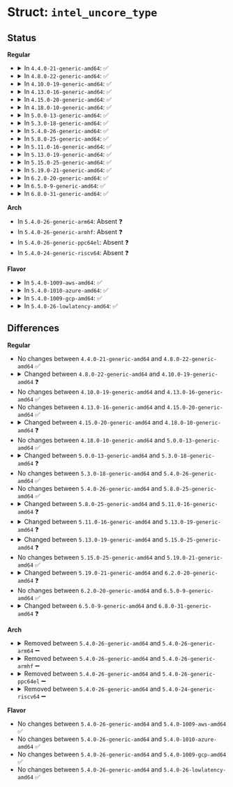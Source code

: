 # Struct: <code>intel_uncore_type</code>

## Status
<b>Regular</b>
<ul>
<li>
<details>
<summary>In <code>4.4.0-21-generic-amd64</code>: ✅</summary>

```c
struct intel_uncore_type {
    const char * name;
    int num_counters;
    int num_boxes;
    int perf_ctr_bits;
    int fixed_ctr_bits;
    unsigned int perf_ctr;
    unsigned int event_ctl;
    unsigned int event_mask;
    unsigned int fixed_ctr;
    unsigned int fixed_ctl;
    unsigned int box_ctl;
    unsigned int msr_offset;
    unsigned int num_shared_regs;
    unsigned int single_fixed;
    unsigned int pair_ctr_ctl;
    unsigned int * msr_offsets;
    struct event_constraint unconstrainted;
    struct event_constraint * constraints;
    struct intel_uncore_pmu * pmus;
    struct intel_uncore_ops * ops;
    struct uncore_event_desc * event_descs;
    const struct attribute_group *[4] attr_groups;
    struct pmu * pmu;
}
```
</details>
</li>
<li>
<details>
<summary>In <code>4.8.0-22-generic-amd64</code>: ✅</summary>

```c
struct intel_uncore_type {
    const char * name;
    int num_counters;
    int num_boxes;
    int perf_ctr_bits;
    int fixed_ctr_bits;
    unsigned int perf_ctr;
    unsigned int event_ctl;
    unsigned int event_mask;
    unsigned int fixed_ctr;
    unsigned int fixed_ctl;
    unsigned int box_ctl;
    unsigned int msr_offset;
    unsigned int num_shared_regs;
    unsigned int single_fixed;
    unsigned int pair_ctr_ctl;
    unsigned int * msr_offsets;
    struct event_constraint unconstrainted;
    struct event_constraint * constraints;
    struct intel_uncore_pmu * pmus;
    struct intel_uncore_ops * ops;
    struct uncore_event_desc * event_descs;
    const struct attribute_group *[4] attr_groups;
    struct pmu * pmu;
}
```
</details>
</li>
<li>
<details>
<summary>In <code>4.10.0-19-generic-amd64</code>: ✅</summary>

```c
struct intel_uncore_type {
    const char * name;
    int num_counters;
    int num_boxes;
    int perf_ctr_bits;
    int fixed_ctr_bits;
    unsigned int perf_ctr;
    unsigned int event_ctl;
    unsigned int event_mask;
    unsigned int event_mask_ext;
    unsigned int fixed_ctr;
    unsigned int fixed_ctl;
    unsigned int box_ctl;
    unsigned int msr_offset;
    unsigned int num_shared_regs;
    unsigned int single_fixed;
    unsigned int pair_ctr_ctl;
    unsigned int * msr_offsets;
    struct event_constraint unconstrainted;
    struct event_constraint * constraints;
    struct intel_uncore_pmu * pmus;
    struct intel_uncore_ops * ops;
    struct uncore_event_desc * event_descs;
    const struct attribute_group *[4] attr_groups;
    struct pmu * pmu;
}
```
</details>
</li>
<li>
<details>
<summary>In <code>4.13.0-16-generic-amd64</code>: ✅</summary>

```c
struct intel_uncore_type {
    const char * name;
    int num_counters;
    int num_boxes;
    int perf_ctr_bits;
    int fixed_ctr_bits;
    unsigned int perf_ctr;
    unsigned int event_ctl;
    unsigned int event_mask;
    unsigned int event_mask_ext;
    unsigned int fixed_ctr;
    unsigned int fixed_ctl;
    unsigned int box_ctl;
    unsigned int msr_offset;
    unsigned int num_shared_regs;
    unsigned int single_fixed;
    unsigned int pair_ctr_ctl;
    unsigned int * msr_offsets;
    struct event_constraint unconstrainted;
    struct event_constraint * constraints;
    struct intel_uncore_pmu * pmus;
    struct intel_uncore_ops * ops;
    struct uncore_event_desc * event_descs;
    const struct attribute_group *[4] attr_groups;
    struct pmu * pmu;
}
```
</details>
</li>
<li>
<details>
<summary>In <code>4.15.0-20-generic-amd64</code>: ✅</summary>

```c
struct intel_uncore_type {
    const char * name;
    int num_counters;
    int num_boxes;
    int perf_ctr_bits;
    int fixed_ctr_bits;
    unsigned int perf_ctr;
    unsigned int event_ctl;
    unsigned int event_mask;
    unsigned int event_mask_ext;
    unsigned int fixed_ctr;
    unsigned int fixed_ctl;
    unsigned int box_ctl;
    unsigned int msr_offset;
    unsigned int num_shared_regs;
    unsigned int single_fixed;
    unsigned int pair_ctr_ctl;
    unsigned int * msr_offsets;
    struct event_constraint unconstrainted;
    struct event_constraint * constraints;
    struct intel_uncore_pmu * pmus;
    struct intel_uncore_ops * ops;
    struct uncore_event_desc * event_descs;
    const struct attribute_group *[4] attr_groups;
    struct pmu * pmu;
}
```
</details>
</li>
<li>
<details>
<summary>In <code>4.18.0-10-generic-amd64</code>: ✅</summary>

```c
struct intel_uncore_type {
    const char * name;
    int num_counters;
    int num_boxes;
    int perf_ctr_bits;
    int fixed_ctr_bits;
    int num_freerunning_types;
    unsigned int perf_ctr;
    unsigned int event_ctl;
    unsigned int event_mask;
    unsigned int event_mask_ext;
    unsigned int fixed_ctr;
    unsigned int fixed_ctl;
    unsigned int box_ctl;
    unsigned int msr_offset;
    unsigned int num_shared_regs;
    unsigned int single_fixed;
    unsigned int pair_ctr_ctl;
    unsigned int * msr_offsets;
    struct event_constraint unconstrainted;
    struct event_constraint * constraints;
    struct intel_uncore_pmu * pmus;
    struct intel_uncore_ops * ops;
    struct uncore_event_desc * event_descs;
    struct freerunning_counters * freerunning;
    const struct attribute_group *[4] attr_groups;
    struct pmu * pmu;
}
```
</details>
</li>
<li>
<details>
<summary>In <code>5.0.0-13-generic-amd64</code>: ✅</summary>

```c
struct intel_uncore_type {
    const char * name;
    int num_counters;
    int num_boxes;
    int perf_ctr_bits;
    int fixed_ctr_bits;
    int num_freerunning_types;
    unsigned int perf_ctr;
    unsigned int event_ctl;
    unsigned int event_mask;
    unsigned int event_mask_ext;
    unsigned int fixed_ctr;
    unsigned int fixed_ctl;
    unsigned int box_ctl;
    unsigned int msr_offset;
    unsigned int num_shared_regs;
    unsigned int single_fixed;
    unsigned int pair_ctr_ctl;
    unsigned int * msr_offsets;
    struct event_constraint unconstrainted;
    struct event_constraint * constraints;
    struct intel_uncore_pmu * pmus;
    struct intel_uncore_ops * ops;
    struct uncore_event_desc * event_descs;
    struct freerunning_counters * freerunning;
    const struct attribute_group *[4] attr_groups;
    struct pmu * pmu;
}
```
</details>
</li>
<li>
<details>
<summary>In <code>5.3.0-18-generic-amd64</code>: ✅</summary>

```c
struct intel_uncore_type {
    const char * name;
    int num_counters;
    int num_boxes;
    int perf_ctr_bits;
    int fixed_ctr_bits;
    int num_freerunning_types;
    unsigned int perf_ctr;
    unsigned int event_ctl;
    unsigned int event_mask;
    unsigned int event_mask_ext;
    unsigned int fixed_ctr;
    unsigned int fixed_ctl;
    unsigned int box_ctl;
    unsigned int msr_offset;
    unsigned int mmio_offset;
    unsigned int num_shared_regs;
    unsigned int single_fixed;
    unsigned int pair_ctr_ctl;
    unsigned int * msr_offsets;
    struct event_constraint unconstrainted;
    struct event_constraint * constraints;
    struct intel_uncore_pmu * pmus;
    struct intel_uncore_ops * ops;
    struct uncore_event_desc * event_descs;
    struct freerunning_counters * freerunning;
    const struct attribute_group *[4] attr_groups;
    struct pmu * pmu;
}
```
</details>
</li>
<li>
<details>
<summary>In <code>5.4.0-26-generic-amd64</code>: ✅</summary>

```c
struct intel_uncore_type {
    const char * name;
    int num_counters;
    int num_boxes;
    int perf_ctr_bits;
    int fixed_ctr_bits;
    int num_freerunning_types;
    unsigned int perf_ctr;
    unsigned int event_ctl;
    unsigned int event_mask;
    unsigned int event_mask_ext;
    unsigned int fixed_ctr;
    unsigned int fixed_ctl;
    unsigned int box_ctl;
    unsigned int msr_offset;
    unsigned int mmio_offset;
    unsigned int num_shared_regs;
    unsigned int single_fixed;
    unsigned int pair_ctr_ctl;
    unsigned int * msr_offsets;
    struct event_constraint unconstrainted;
    struct event_constraint * constraints;
    struct intel_uncore_pmu * pmus;
    struct intel_uncore_ops * ops;
    struct uncore_event_desc * event_descs;
    struct freerunning_counters * freerunning;
    const struct attribute_group *[4] attr_groups;
    struct pmu * pmu;
}
```
</details>
</li>
<li>
<details>
<summary>In <code>5.8.0-25-generic-amd64</code>: ✅</summary>

```c
struct intel_uncore_type {
    const char * name;
    int num_counters;
    int num_boxes;
    int perf_ctr_bits;
    int fixed_ctr_bits;
    int num_freerunning_types;
    unsigned int perf_ctr;
    unsigned int event_ctl;
    unsigned int event_mask;
    unsigned int event_mask_ext;
    unsigned int fixed_ctr;
    unsigned int fixed_ctl;
    unsigned int box_ctl;
    unsigned int msr_offset;
    unsigned int mmio_offset;
    unsigned int num_shared_regs;
    unsigned int single_fixed;
    unsigned int pair_ctr_ctl;
    unsigned int * msr_offsets;
    struct event_constraint unconstrainted;
    struct event_constraint * constraints;
    struct intel_uncore_pmu * pmus;
    struct intel_uncore_ops * ops;
    struct uncore_event_desc * event_descs;
    struct freerunning_counters * freerunning;
    const struct attribute_group *[4] attr_groups;
    struct pmu * pmu;
}
```
</details>
</li>
<li>
<details>
<summary>In <code>5.11.0-16-generic-amd64</code>: ✅</summary>

```c
struct intel_uncore_type {
    const char * name;
    int num_counters;
    int num_boxes;
    int perf_ctr_bits;
    int fixed_ctr_bits;
    int num_freerunning_types;
    unsigned int perf_ctr;
    unsigned int event_ctl;
    unsigned int event_mask;
    unsigned int event_mask_ext;
    unsigned int fixed_ctr;
    unsigned int fixed_ctl;
    unsigned int box_ctl;
    unsigned int msr_offset;
    unsigned int mmio_offset;
    unsigned int mmio_map_size;
    unsigned int num_shared_regs;
    unsigned int single_fixed;
    unsigned int pair_ctr_ctl;
    unsigned int * msr_offsets;
    struct event_constraint unconstrainted;
    struct event_constraint * constraints;
    struct intel_uncore_pmu * pmus;
    struct intel_uncore_ops * ops;
    struct uncore_event_desc * event_descs;
    struct freerunning_counters * freerunning;
    const struct attribute_group *[4] attr_groups;
    const struct attribute_group * * attr_update;
    struct pmu * pmu;
    u64 * topology;
    int (*)(struct intel_uncore_type *) set_mapping;
    void (*)(struct intel_uncore_type *) cleanup_mapping;
}
```
</details>
</li>
<li>
<details>
<summary>In <code>5.13.0-19-generic-amd64</code>: ✅</summary>

```c
struct intel_uncore_type {
    const char * name;
    int num_counters;
    int num_boxes;
    int perf_ctr_bits;
    int fixed_ctr_bits;
    int num_freerunning_types;
    int type_id;
    unsigned int perf_ctr;
    unsigned int event_ctl;
    unsigned int event_mask;
    unsigned int event_mask_ext;
    unsigned int fixed_ctr;
    unsigned int fixed_ctl;
    unsigned int box_ctl;
    u64 * box_ctls;
    unsigned int msr_offset;
    unsigned int mmio_offset;
    unsigned int mmio_map_size;
    unsigned int num_shared_regs;
    unsigned int single_fixed;
    unsigned int pair_ctr_ctl;
    unsigned int * msr_offsets;
    unsigned int * pci_offsets;
    unsigned int * mmio_offsets;
    unsigned int * box_ids;
    struct event_constraint unconstrainted;
    struct event_constraint * constraints;
    struct intel_uncore_pmu * pmus;
    struct intel_uncore_ops * ops;
    struct uncore_event_desc * event_descs;
    struct freerunning_counters * freerunning;
    const struct attribute_group *[4] attr_groups;
    const struct attribute_group * * attr_update;
    struct pmu * pmu;
    struct intel_uncore_topology * topology;
    int (*)(struct intel_uncore_type *) set_mapping;
    void (*)(struct intel_uncore_type *) cleanup_mapping;
}
```
</details>
</li>
<li>
<details>
<summary>In <code>5.15.0-25-generic-amd64</code>: ✅</summary>

```c
struct intel_uncore_type {
    const char * name;
    int num_counters;
    int num_boxes;
    int perf_ctr_bits;
    int fixed_ctr_bits;
    int num_freerunning_types;
    int type_id;
    unsigned int perf_ctr;
    unsigned int event_ctl;
    unsigned int event_mask;
    unsigned int event_mask_ext;
    unsigned int fixed_ctr;
    unsigned int fixed_ctl;
    unsigned int box_ctl;
    u64 * box_ctls;
    unsigned int msr_offset;
    unsigned int mmio_offset;
    unsigned int mmio_map_size;
    unsigned int num_shared_regs;
    unsigned int single_fixed;
    unsigned int pair_ctr_ctl;
    unsigned int * msr_offsets;
    unsigned int * pci_offsets;
    unsigned int * mmio_offsets;
    unsigned int * box_ids;
    struct event_constraint unconstrainted;
    struct event_constraint * constraints;
    struct intel_uncore_pmu * pmus;
    struct intel_uncore_ops * ops;
    struct uncore_event_desc * event_descs;
    struct freerunning_counters * freerunning;
    const struct attribute_group *[4] attr_groups;
    const struct attribute_group * * attr_update;
    struct pmu * pmu;
    struct intel_uncore_topology * topology;
    int (*)(struct intel_uncore_type *) get_topology;
    int (*)(struct intel_uncore_type *) set_mapping;
    void (*)(struct intel_uncore_type *) cleanup_mapping;
}
```
</details>
</li>
<li>
<details>
<summary>In <code>5.19.0-21-generic-amd64</code>: ✅</summary>

```c
struct intel_uncore_type {
    const char * name;
    int num_counters;
    int num_boxes;
    int perf_ctr_bits;
    int fixed_ctr_bits;
    int num_freerunning_types;
    int type_id;
    unsigned int perf_ctr;
    unsigned int event_ctl;
    unsigned int event_mask;
    unsigned int event_mask_ext;
    unsigned int fixed_ctr;
    unsigned int fixed_ctl;
    unsigned int box_ctl;
    u64 * box_ctls;
    unsigned int msr_offset;
    unsigned int mmio_offset;
    unsigned int mmio_map_size;
    unsigned int num_shared_regs;
    unsigned int single_fixed;
    unsigned int pair_ctr_ctl;
    unsigned int * msr_offsets;
    unsigned int * pci_offsets;
    unsigned int * mmio_offsets;
    unsigned int * box_ids;
    struct event_constraint unconstrainted;
    struct event_constraint * constraints;
    struct intel_uncore_pmu * pmus;
    struct intel_uncore_ops * ops;
    struct uncore_event_desc * event_descs;
    struct freerunning_counters * freerunning;
    const struct attribute_group *[4] attr_groups;
    const struct attribute_group * * attr_update;
    struct pmu * pmu;
    struct intel_uncore_topology * topology;
    int (*)(struct intel_uncore_type *) get_topology;
    int (*)(struct intel_uncore_type *) set_mapping;
    void (*)(struct intel_uncore_type *) cleanup_mapping;
}
```
</details>
</li>
<li>
<details>
<summary>In <code>6.2.0-20-generic-amd64</code>: ✅</summary>

```c
struct intel_uncore_type {
    const char * name;
    int num_counters;
    int num_boxes;
    int perf_ctr_bits;
    int fixed_ctr_bits;
    int num_freerunning_types;
    int type_id;
    unsigned int perf_ctr;
    unsigned int event_ctl;
    unsigned int event_mask;
    unsigned int event_mask_ext;
    unsigned int fixed_ctr;
    unsigned int fixed_ctl;
    unsigned int box_ctl;
    u64 * box_ctls;
    unsigned int msr_offset;
    unsigned int mmio_offset;
    unsigned int mmio_map_size;
    unsigned int num_shared_regs;
    unsigned int single_fixed;
    unsigned int pair_ctr_ctl;
    unsigned int * msr_offsets;
    unsigned int * pci_offsets;
    unsigned int * mmio_offsets;
    unsigned int * box_ids;
    struct event_constraint unconstrainted;
    struct event_constraint * constraints;
    struct intel_uncore_pmu * pmus;
    struct intel_uncore_ops * ops;
    struct uncore_event_desc * event_descs;
    struct freerunning_counters * freerunning;
    const struct attribute_group *[4] attr_groups;
    const struct attribute_group * * attr_update;
    struct pmu * pmu;
    struct intel_uncore_topology * * topology;
    int (*)(struct intel_uncore_type *) get_topology;
    void (*)(struct intel_uncore_type *) set_mapping;
    void (*)(struct intel_uncore_type *) cleanup_mapping;
}
```
</details>
</li>
<li>
<details>
<summary>In <code>6.5.0-9-generic-amd64</code>: ✅</summary>

```c
struct intel_uncore_type {
    const char * name;
    int num_counters;
    int num_boxes;
    int perf_ctr_bits;
    int fixed_ctr_bits;
    int num_freerunning_types;
    int type_id;
    unsigned int perf_ctr;
    unsigned int event_ctl;
    unsigned int event_mask;
    unsigned int event_mask_ext;
    unsigned int fixed_ctr;
    unsigned int fixed_ctl;
    unsigned int box_ctl;
    u64 * box_ctls;
    unsigned int msr_offset;
    unsigned int mmio_offset;
    unsigned int mmio_map_size;
    unsigned int num_shared_regs;
    unsigned int single_fixed;
    unsigned int pair_ctr_ctl;
    unsigned int * msr_offsets;
    unsigned int * pci_offsets;
    unsigned int * mmio_offsets;
    unsigned int * box_ids;
    struct event_constraint unconstrainted;
    struct event_constraint * constraints;
    struct intel_uncore_pmu * pmus;
    struct intel_uncore_ops * ops;
    struct uncore_event_desc * event_descs;
    struct freerunning_counters * freerunning;
    const struct attribute_group *[4] attr_groups;
    const struct attribute_group * * attr_update;
    struct pmu * pmu;
    struct intel_uncore_topology * * topology;
    int (*)(struct intel_uncore_type *) get_topology;
    void (*)(struct intel_uncore_type *) set_mapping;
    void (*)(struct intel_uncore_type *) cleanup_mapping;
}
```
</details>
</li>
<li>
<details>
<summary>In <code>6.8.0-31-generic-amd64</code>: ✅</summary>

```c
struct intel_uncore_type {
    const char * name;
    int num_counters;
    int num_boxes;
    int perf_ctr_bits;
    int fixed_ctr_bits;
    int num_freerunning_types;
    int type_id;
    unsigned int perf_ctr;
    unsigned int event_ctl;
    unsigned int event_mask;
    unsigned int event_mask_ext;
    unsigned int fixed_ctr;
    unsigned int fixed_ctl;
    unsigned int box_ctl;
    u64 * box_ctls;
    unsigned int msr_offset;
    unsigned int mmio_offset;
    unsigned int mmio_map_size;
    unsigned int num_shared_regs;
    unsigned int single_fixed;
    unsigned int pair_ctr_ctl;
    u64 * msr_offsets;
    u64 * pci_offsets;
    u64 * mmio_offsets;
    unsigned int * box_ids;
    struct event_constraint unconstrainted;
    struct event_constraint * constraints;
    struct intel_uncore_pmu * pmus;
    struct intel_uncore_ops * ops;
    struct uncore_event_desc * event_descs;
    struct freerunning_counters * freerunning;
    const struct attribute_group *[4] attr_groups;
    const struct attribute_group * * attr_update;
    struct pmu * pmu;
    struct intel_uncore_topology * * topology;
    int (*)(struct intel_uncore_type *) get_topology;
    void (*)(struct intel_uncore_type *) set_mapping;
    void (*)(struct intel_uncore_type *) cleanup_mapping;
}
```
</details>
</li>
</ul>
<b>Arch</b>
<ul>
<li>
In <code>5.4.0-26-generic-arm64</code>: Absent ❓
</li>
<li>
In <code>5.4.0-26-generic-armhf</code>: Absent ❓
</li>
<li>
In <code>5.4.0-26-generic-ppc64el</code>: Absent ❓
</li>
<li>
In <code>5.4.0-24-generic-riscv64</code>: Absent ❓
</li>
</ul>
<b>Flavor</b>
<ul>
<li>
<details>
<summary>In <code>5.4.0-1009-aws-amd64</code>: ✅</summary>

```c
struct intel_uncore_type {
    const char * name;
    int num_counters;
    int num_boxes;
    int perf_ctr_bits;
    int fixed_ctr_bits;
    int num_freerunning_types;
    unsigned int perf_ctr;
    unsigned int event_ctl;
    unsigned int event_mask;
    unsigned int event_mask_ext;
    unsigned int fixed_ctr;
    unsigned int fixed_ctl;
    unsigned int box_ctl;
    unsigned int msr_offset;
    unsigned int mmio_offset;
    unsigned int num_shared_regs;
    unsigned int single_fixed;
    unsigned int pair_ctr_ctl;
    unsigned int * msr_offsets;
    struct event_constraint unconstrainted;
    struct event_constraint * constraints;
    struct intel_uncore_pmu * pmus;
    struct intel_uncore_ops * ops;
    struct uncore_event_desc * event_descs;
    struct freerunning_counters * freerunning;
    const struct attribute_group *[4] attr_groups;
    struct pmu * pmu;
}
```
</details>
</li>
<li>
<details>
<summary>In <code>5.4.0-1010-azure-amd64</code>: ✅</summary>

```c
struct intel_uncore_type {
    const char * name;
    int num_counters;
    int num_boxes;
    int perf_ctr_bits;
    int fixed_ctr_bits;
    int num_freerunning_types;
    unsigned int perf_ctr;
    unsigned int event_ctl;
    unsigned int event_mask;
    unsigned int event_mask_ext;
    unsigned int fixed_ctr;
    unsigned int fixed_ctl;
    unsigned int box_ctl;
    unsigned int msr_offset;
    unsigned int mmio_offset;
    unsigned int num_shared_regs;
    unsigned int single_fixed;
    unsigned int pair_ctr_ctl;
    unsigned int * msr_offsets;
    struct event_constraint unconstrainted;
    struct event_constraint * constraints;
    struct intel_uncore_pmu * pmus;
    struct intel_uncore_ops * ops;
    struct uncore_event_desc * event_descs;
    struct freerunning_counters * freerunning;
    const struct attribute_group *[4] attr_groups;
    struct pmu * pmu;
}
```
</details>
</li>
<li>
<details>
<summary>In <code>5.4.0-1009-gcp-amd64</code>: ✅</summary>

```c
struct intel_uncore_type {
    const char * name;
    int num_counters;
    int num_boxes;
    int perf_ctr_bits;
    int fixed_ctr_bits;
    int num_freerunning_types;
    unsigned int perf_ctr;
    unsigned int event_ctl;
    unsigned int event_mask;
    unsigned int event_mask_ext;
    unsigned int fixed_ctr;
    unsigned int fixed_ctl;
    unsigned int box_ctl;
    unsigned int msr_offset;
    unsigned int mmio_offset;
    unsigned int num_shared_regs;
    unsigned int single_fixed;
    unsigned int pair_ctr_ctl;
    unsigned int * msr_offsets;
    struct event_constraint unconstrainted;
    struct event_constraint * constraints;
    struct intel_uncore_pmu * pmus;
    struct intel_uncore_ops * ops;
    struct uncore_event_desc * event_descs;
    struct freerunning_counters * freerunning;
    const struct attribute_group *[4] attr_groups;
    struct pmu * pmu;
}
```
</details>
</li>
<li>
<details>
<summary>In <code>5.4.0-26-lowlatency-amd64</code>: ✅</summary>

```c
struct intel_uncore_type {
    const char * name;
    int num_counters;
    int num_boxes;
    int perf_ctr_bits;
    int fixed_ctr_bits;
    int num_freerunning_types;
    unsigned int perf_ctr;
    unsigned int event_ctl;
    unsigned int event_mask;
    unsigned int event_mask_ext;
    unsigned int fixed_ctr;
    unsigned int fixed_ctl;
    unsigned int box_ctl;
    unsigned int msr_offset;
    unsigned int mmio_offset;
    unsigned int num_shared_regs;
    unsigned int single_fixed;
    unsigned int pair_ctr_ctl;
    unsigned int * msr_offsets;
    struct event_constraint unconstrainted;
    struct event_constraint * constraints;
    struct intel_uncore_pmu * pmus;
    struct intel_uncore_ops * ops;
    struct uncore_event_desc * event_descs;
    struct freerunning_counters * freerunning;
    const struct attribute_group *[4] attr_groups;
    struct pmu * pmu;
}
```
</details>
</li>
</ul>

## Differences
<b>Regular</b>
<ul>
<li>
No changes between <code>4.4.0-21-generic-amd64</code> and <code>4.8.0-22-generic-amd64</code> ✅
</li>
<li>
<details>
<summary>Changed between <code>4.8.0-22-generic-amd64</code> and <code>4.10.0-19-generic-amd64</code> ❓</summary>
<ul>
<li>
<b>Field added. </b>
<code>unsigned int event_mask_ext</code>
</li>
</ul>
</details>
</li>
<li>
No changes between <code>4.10.0-19-generic-amd64</code> and <code>4.13.0-16-generic-amd64</code> ✅
</li>
<li>
No changes between <code>4.13.0-16-generic-amd64</code> and <code>4.15.0-20-generic-amd64</code> ✅
</li>
<li>
<details>
<summary>Changed between <code>4.15.0-20-generic-amd64</code> and <code>4.18.0-10-generic-amd64</code> ❓</summary>
<ul>
<li>
<b>Field added. </b>
<code>int num_freerunning_types</code>
</li>
<li>
<b>Field added. </b>
<code>struct freerunning_counters * freerunning</code>
</li>
</ul>
</details>
</li>
<li>
No changes between <code>4.18.0-10-generic-amd64</code> and <code>5.0.0-13-generic-amd64</code> ✅
</li>
<li>
<details>
<summary>Changed between <code>5.0.0-13-generic-amd64</code> and <code>5.3.0-18-generic-amd64</code> ❓</summary>
<ul>
<li>
<b>Field added. </b>
<code>unsigned int mmio_offset</code>
</li>
</ul>
</details>
</li>
<li>
No changes between <code>5.3.0-18-generic-amd64</code> and <code>5.4.0-26-generic-amd64</code> ✅
</li>
<li>
No changes between <code>5.4.0-26-generic-amd64</code> and <code>5.8.0-25-generic-amd64</code> ✅
</li>
<li>
<details>
<summary>Changed between <code>5.8.0-25-generic-amd64</code> and <code>5.11.0-16-generic-amd64</code> ❓</summary>
<ul>
<li>
<b>Field added. </b>
<code>unsigned int mmio_map_size</code>
</li>
<li>
<b>Field added. </b>
<code>const struct attribute_group * * attr_update</code>
</li>
<li>
<b>Field added. </b>
<code>u64 * topology</code>
</li>
<li>
<b>Field added. </b>
<code>int (*)(struct intel_uncore_type *) set_mapping</code>
</li>
<li>
<b>Field added. </b>
<code>void (*)(struct intel_uncore_type *) cleanup_mapping</code>
</li>
</ul>
</details>
</li>
<li>
<details>
<summary>Changed between <code>5.11.0-16-generic-amd64</code> and <code>5.13.0-19-generic-amd64</code> ❓</summary>
<ul>
<li>
<b>Field added. </b>
<code>int type_id</code>
</li>
<li>
<b>Field added. </b>
<code>u64 * box_ctls</code>
</li>
<li>
<b>Field added. </b>
<code>unsigned int * pci_offsets</code>
</li>
<li>
<b>Field added. </b>
<code>unsigned int * mmio_offsets</code>
</li>
<li>
<b>Field added. </b>
<code>unsigned int * box_ids</code>
</li>
<li>
<b>Field type changed. </b>
<code>u64 * topology</code> ➡️ <code>struct intel_uncore_topology * topology</code>
</li>
</ul>
</details>
</li>
<li>
<details>
<summary>Changed between <code>5.13.0-19-generic-amd64</code> and <code>5.15.0-25-generic-amd64</code> ❓</summary>
<ul>
<li>
<b>Field added. </b>
<code>int (*)(struct intel_uncore_type *) get_topology</code>
</li>
</ul>
</details>
</li>
<li>
No changes between <code>5.15.0-25-generic-amd64</code> and <code>5.19.0-21-generic-amd64</code> ✅
</li>
<li>
<details>
<summary>Changed between <code>5.19.0-21-generic-amd64</code> and <code>6.2.0-20-generic-amd64</code> ❓</summary>
<ul>
<li>
<b>Field type changed. </b>
<code>struct intel_uncore_topology * topology</code> ➡️ <code>struct intel_uncore_topology * * topology</code>
</li>
<li>
<b>Field type changed. </b>
<code>int (*)(struct intel_uncore_type *) set_mapping</code> ➡️ <code>void (*)(struct intel_uncore_type *) set_mapping</code>
</li>
</ul>
</details>
</li>
<li>
No changes between <code>6.2.0-20-generic-amd64</code> and <code>6.5.0-9-generic-amd64</code> ✅
</li>
<li>
<details>
<summary>Changed between <code>6.5.0-9-generic-amd64</code> and <code>6.8.0-31-generic-amd64</code> ❓</summary>
<ul>
<li>
<b>Field type changed. </b>
<code>unsigned int * msr_offsets</code> ➡️ <code>u64 * msr_offsets</code>
</li>
<li>
<b>Field type changed. </b>
<code>unsigned int * pci_offsets</code> ➡️ <code>u64 * pci_offsets</code>
</li>
<li>
<b>Field type changed. </b>
<code>unsigned int * mmio_offsets</code> ➡️ <code>u64 * mmio_offsets</code>
</li>
</ul>
</details>
</li>
</ul>
<b>Arch</b>
<ul>
<li>
<details>
<summary>Removed between <code>5.4.0-26-generic-amd64</code> and <code>5.4.0-26-generic-arm64</code> ➖</summary>

```c
struct intel_uncore_type {
    const char * name;
    int num_counters;
    int num_boxes;
    int perf_ctr_bits;
    int fixed_ctr_bits;
    int num_freerunning_types;
    unsigned int perf_ctr;
    unsigned int event_ctl;
    unsigned int event_mask;
    unsigned int event_mask_ext;
    unsigned int fixed_ctr;
    unsigned int fixed_ctl;
    unsigned int box_ctl;
    unsigned int msr_offset;
    unsigned int mmio_offset;
    unsigned int num_shared_regs;
    unsigned int single_fixed;
    unsigned int pair_ctr_ctl;
    unsigned int * msr_offsets;
    struct event_constraint unconstrainted;
    struct event_constraint * constraints;
    struct intel_uncore_pmu * pmus;
    struct intel_uncore_ops * ops;
    struct uncore_event_desc * event_descs;
    struct freerunning_counters * freerunning;
    const struct attribute_group *[4] attr_groups;
    struct pmu * pmu;
}
```
</details>
</li>
<li>
<details>
<summary>Removed between <code>5.4.0-26-generic-amd64</code> and <code>5.4.0-26-generic-armhf</code> ➖</summary>

```c
struct intel_uncore_type {
    const char * name;
    int num_counters;
    int num_boxes;
    int perf_ctr_bits;
    int fixed_ctr_bits;
    int num_freerunning_types;
    unsigned int perf_ctr;
    unsigned int event_ctl;
    unsigned int event_mask;
    unsigned int event_mask_ext;
    unsigned int fixed_ctr;
    unsigned int fixed_ctl;
    unsigned int box_ctl;
    unsigned int msr_offset;
    unsigned int mmio_offset;
    unsigned int num_shared_regs;
    unsigned int single_fixed;
    unsigned int pair_ctr_ctl;
    unsigned int * msr_offsets;
    struct event_constraint unconstrainted;
    struct event_constraint * constraints;
    struct intel_uncore_pmu * pmus;
    struct intel_uncore_ops * ops;
    struct uncore_event_desc * event_descs;
    struct freerunning_counters * freerunning;
    const struct attribute_group *[4] attr_groups;
    struct pmu * pmu;
}
```
</details>
</li>
<li>
<details>
<summary>Removed between <code>5.4.0-26-generic-amd64</code> and <code>5.4.0-26-generic-ppc64el</code> ➖</summary>

```c
struct intel_uncore_type {
    const char * name;
    int num_counters;
    int num_boxes;
    int perf_ctr_bits;
    int fixed_ctr_bits;
    int num_freerunning_types;
    unsigned int perf_ctr;
    unsigned int event_ctl;
    unsigned int event_mask;
    unsigned int event_mask_ext;
    unsigned int fixed_ctr;
    unsigned int fixed_ctl;
    unsigned int box_ctl;
    unsigned int msr_offset;
    unsigned int mmio_offset;
    unsigned int num_shared_regs;
    unsigned int single_fixed;
    unsigned int pair_ctr_ctl;
    unsigned int * msr_offsets;
    struct event_constraint unconstrainted;
    struct event_constraint * constraints;
    struct intel_uncore_pmu * pmus;
    struct intel_uncore_ops * ops;
    struct uncore_event_desc * event_descs;
    struct freerunning_counters * freerunning;
    const struct attribute_group *[4] attr_groups;
    struct pmu * pmu;
}
```
</details>
</li>
<li>
<details>
<summary>Removed between <code>5.4.0-26-generic-amd64</code> and <code>5.4.0-24-generic-riscv64</code> ➖</summary>

```c
struct intel_uncore_type {
    const char * name;
    int num_counters;
    int num_boxes;
    int perf_ctr_bits;
    int fixed_ctr_bits;
    int num_freerunning_types;
    unsigned int perf_ctr;
    unsigned int event_ctl;
    unsigned int event_mask;
    unsigned int event_mask_ext;
    unsigned int fixed_ctr;
    unsigned int fixed_ctl;
    unsigned int box_ctl;
    unsigned int msr_offset;
    unsigned int mmio_offset;
    unsigned int num_shared_regs;
    unsigned int single_fixed;
    unsigned int pair_ctr_ctl;
    unsigned int * msr_offsets;
    struct event_constraint unconstrainted;
    struct event_constraint * constraints;
    struct intel_uncore_pmu * pmus;
    struct intel_uncore_ops * ops;
    struct uncore_event_desc * event_descs;
    struct freerunning_counters * freerunning;
    const struct attribute_group *[4] attr_groups;
    struct pmu * pmu;
}
```
</details>
</li>
</ul>
<b>Flavor</b>
<ul>
<li>
No changes between <code>5.4.0-26-generic-amd64</code> and <code>5.4.0-1009-aws-amd64</code> ✅
</li>
<li>
No changes between <code>5.4.0-26-generic-amd64</code> and <code>5.4.0-1010-azure-amd64</code> ✅
</li>
<li>
No changes between <code>5.4.0-26-generic-amd64</code> and <code>5.4.0-1009-gcp-amd64</code> ✅
</li>
<li>
No changes between <code>5.4.0-26-generic-amd64</code> and <code>5.4.0-26-lowlatency-amd64</code> ✅
</li>
</ul>
